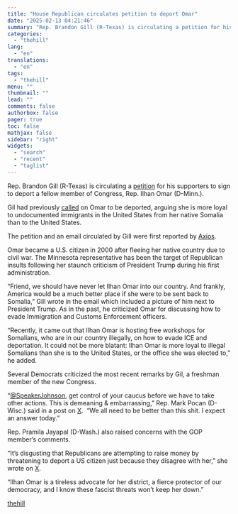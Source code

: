 ```yaml
---
title: "House Republican circulates petition to deport Omar"
date: "2025-02-13 04:21:46"
summary: "Rep. Brandon Gill (R-Texas) is circulating a petition for his supporters to sign to deport a fellow member of Congress, Rep. Ilhan Omar (D-Minn.). Gil had previously called on Omar to be deported, arguing she is more loyal to undocumented immigrants in the United States from her native Somalia than..."
categories:
  - "thehill"
lang:
  - "en"
translations:
  - "en"
tags:
  - "thehill"
menu: ""
thumbnail: ""
lead: ""
comments: false
authorbox: false
pager: true
toc: false
mathjax: false
sidebar: "right"
widgets:
  - "search"
  - "recent"
  - "taglist"
---
```


Rep. Brandon Gill (R-Texas) is circulating a [petition](https://www.documentcloud.org/documents/25520343-brandon-gill-ilhan-omar-fundraising-email/) for his supporters to sign to deport a fellow member of Congress, Rep. Ilhan Omar (D-Minn.).

Gil had previously [called](https://thehill.com/homenews/house/5126520-freshman-texas-lawmaker-calling-for-deportation-of-ilhan-omar/) on Omar to be deported, arguing she is more loyal to undocumented immigrants in the United States from her native Somalia than to the United States.

The petition and an email circulated by Gill were first reported by [Axios](https://www.axios.com/2025/02/11/ilhan-omar-deport-brandon-gill-fundraisng).

Omar became a U.S. citizen in 2000 after fleeing her native country due to civil war. The Minnesota representative has been the target of Republican insults following her staunch criticism of President Trump during his first administration.

“Friend, we should have never let Ilhan Omar into our country. And frankly, America would be a much better place if she were to be sent back to Somalia,” Gill wrote in the email which included a picture of him next to President Trump. As in the past, he criticized Omar for discussing how to evade Immigration and Customs Enforcement officers.

“Recently, it came out that Ilhan Omar is hosting free workshops for Somalians, who are in our country illegally, on how to evade ICE and deportation. It could not be more blatant: Ilhan Omar is more loyal to illegal Somalians than she is to the United States, or the office she was elected to,” he added.

Several Democrats criticized the most recent remarks by Gil, a freshman member of the new Congress.

“⁦[@SpeakerJohnson](https://x.com/SpeakerJohnson)⁩, get control of your caucus before we have to take other actions. This is demeaning & embarrassing,” Rep. Mark Pocan (D-Wisc.) said in a post on [X](https://x.com/MarkPocan/status/1889664108154261570).  “We all need to be better than this shit. I expect an answer today.”

Rep. Pramila Jayapal (D-Wash.) also raised concerns with the GOP member’s comments.

“It’s disgusting that Republicans are attempting to raise money by threatening to deport a US citizen just because they disagree with her,” she wrote on [X](https://x.com/PramilaJayapal/status/1889677743937192214).

“Ilhan Omar is a tireless advocate for her district, a fierce protector of our democracy, and I know these fascist threats won’t keep her down.”

[thehill](https://thehill.com/homenews/house/5141449-gil-petition-ilhan-omar-deport/)

